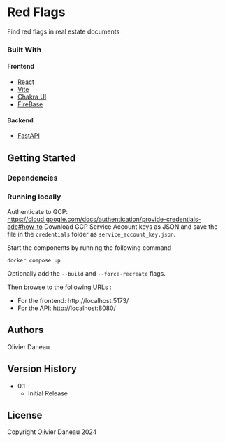 # Red Flags

Find red flags in real estate documents

### Built With

#### Frontend

* [React](https://react.dev/)
* [Vite](https://vitejs.dev/)
* [Chakra UI](https://v2.chakra-ui.com/)
* [FireBase]()

#### Backend

* [FastAPI](https://fastapi.tiangolo.com/)

## Getting Started

### Dependencies

### Running locally

Authenticate to GCP: https://cloud.google.com/docs/authentication/provide-credentials-adc#how-to
Download GCP Service Account keys as JSON and save the file in the `credentials` folder as `service_account_key.json`.

Start the components by running the following command
```
docker compose up
```

Optionally add the `--build` and `--force-recreate` flags.

Then browse to the following URLs :
* For the frontend: http://localhost:5173/
* For the API: http://localhost:8080/

## Authors

Olivier Daneau

## Version History

* 0.1
    * Initial Release

## License

Copyright Olivier Daneau 2024
